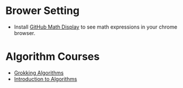 
# Brower Setting
- Install [GitHub Math Display](https://chrome.google.com/webstore/detail/github-math-display/cgolaobglebjonjiblcjagnpmdmlgmda/related?hl=en) to see math expressions in your chrome browser.

# Algorithm Courses
- [Grokking Algorithms](./grokking/README.md)
- [Introduction to Algorithms](./intro-algo/README.md)
